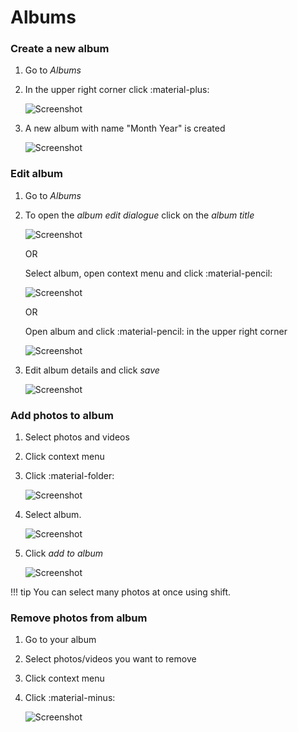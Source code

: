 # Albums #
### Create a new album ###

1. Go to *Albums*
2. In the upper right corner click :material-plus:

    ![Screenshot](img/create-album.png)
    
3. A new album with name "Month Year" is created

    ![Screenshot](img/album-name-1.png)

### Edit album ###

1. Go to *Albums*
2. To open the *album edit dialogue* click on the *album title*

    ![Screenshot](img/edit-album-1.png)
    
    OR
    
    Select album, open context menu and click :material-pencil:
    
    ![Screenshot](img/album-edit-2.png)
    
    OR
    
    Open album and click :material-pencil: in the upper right corner
    
    ![Screenshot](img/album-edit-3.png)
    
3. Edit album details and click *save*

    ![Screenshot](img/album-edit-4.png)
    

### Add photos to album ###

1. Select photos and videos
2. Click context menu
3. Click :material-folder:

    ![Screenshot](img/add-photo-album-1.png)
    
4. Select album.

    ![Screenshot](img/add-photo-album-2.png)
    
5. Click *add to album*

    ![Screenshot](img/add-photo-album-3.png)

!!! tip
    You can select many photos at once using shift.

### Remove photos from album ###

1. Go to your album
3. Select photos/videos you want to remove
4. Click context menu
5. Click :material-minus:

    ![Screenshot](img/remove-from-album-1.png)

